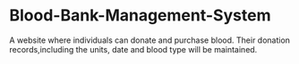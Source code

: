 # Blood-Bank-Management-System
A website where individuals can donate and purchase blood. Their donation records,including the units, date and blood type will be maintained.
